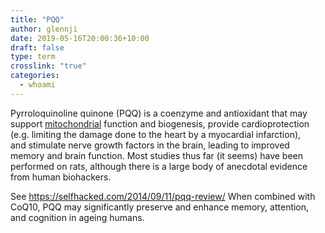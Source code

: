 ```yaml
---
title: "PQQ"
author: glennji
date: 2019-05-16T20:00:36+10:00
draft: false
type: term
crosslink: "true"
categories:
  - whoami
---
```

Pyrroloquinoline quinone (PQQ) is a coenzyme and antioxidant that may support <a href="http://glennji.com/lexicon/mitochondria/">mitochondrial</a> function and biogenesis, provide cardioprotection (e.g. limiting the damage done to the heart by a myocardial infarction), and stimulate nerve growth factors in the brain, leading to improved memory and brain function. Most studies thus far (it seems) have been performed on rats, although there is a large body of anecdotal evidence from human biohackers.

See <a href="https://selfhacked.com/2014/09/11/pqq-review/">https://selfhacked.com/2014/09/11/pqq-review/</a>
When combined with CoQ10, PQQ may significantly preserve and enhance memory, attention, and cognition in ageing humans.
